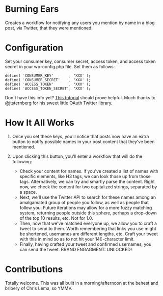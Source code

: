 Burning Ears
============

Creates a workflow for notifying any users you mention by name in a blog post, via Twitter, that they were mentioned.

Configuration
=============

Set your consumer key, consumer secret, access token, and access token secret in your wp-config.php file.  Set them as follows:

```
define( 'CONSUMER_KEY'       , 'XXX' );
define( 'CONSUMER_SECRET'    , 'XXX' );
define( 'ACCESS_TOKEN'       , 'XXX' );
define( 'ACCESS_TOKEN_SECRET', 'XXX' );
```

Don't have this info yet?  [This tutorial](https://themepacific.com/how-to-generate-api-key-consumer-token-access-key-for-twitter-oauth/994/) should prove helpful. Much thanks to @jtsternberg for his sweet little OAuth Twitter library.

How It All Works
================

1. Once you set these keys, you'll notice that posts now have an extra button to notify possible names in your post content that they've been mentioned.

1. Upon clicking this button, you'll enter a workflow that will do the following:
    - Check your content for names.  If you've created a list of names with specific elements, like H3 tags, we can look those up from those tags.  Alternatively, we can try and smartly parse the content.  Right now, we check the content for two capitalized strings, separated by a space.
    - Next, we'll use the Twitter API to search for these names among an amalgamated group of people you follow, as well as people that follow you.  Future iterations may allow for a more fuzzy matching system, returning people outside this sphere, perhaps a drop-down of the top 10 results, etc.  Not for 1.0.
    - Then, now that we've matched everyone up, we allow you to craft a tweet to send to them.  Worth remembering that links you use might be shortened, usernames are different lengths, etc.  Craft your tweet with this in mind so as to not hit your 140-character limit.
    - Finally, having crafted your tweet and confirmed usernames, you can send the tweet.  BRAND ENGAGMENT: UNLOCKED!

Contributions
=============

Totally welcome.  This was all built in a morning/afternoon at the behest and bribery of Chris Lema, so YMMV.
